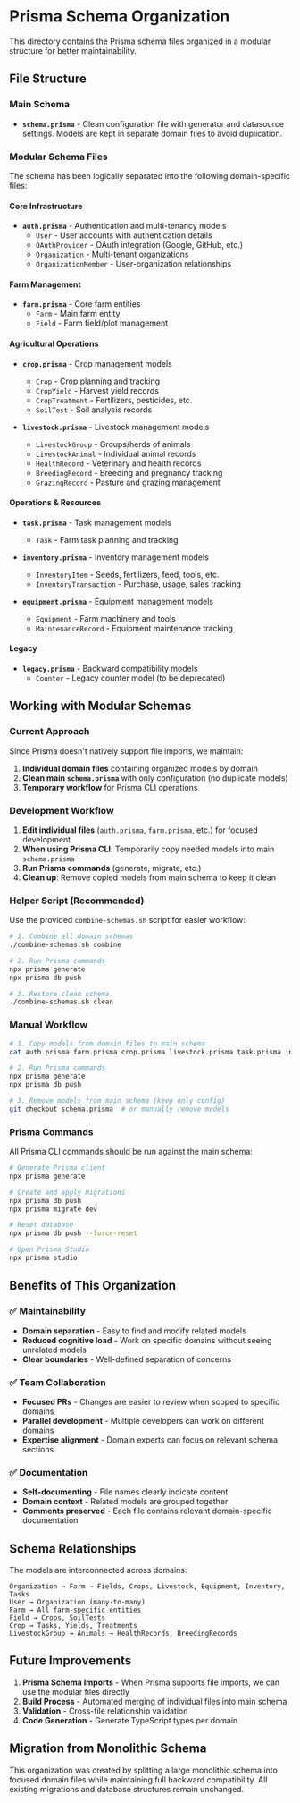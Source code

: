 # Prisma Schema Organization

This directory contains the Prisma schema files organized in a modular structure for better maintainability.

## File Structure

### Main Schema

- **`schema.prisma`** - Clean configuration file with generator and datasource settings. Models are kept in separate domain files to avoid duplication.

### Modular Schema Files

The schema has been logically separated into the following domain-specific files:

#### Core Infrastructure

- **`auth.prisma`** - Authentication and multi-tenancy models
  - `User` - User accounts with authentication details
  - `OAuthProvider` - OAuth integration (Google, GitHub, etc.)
  - `Organization` - Multi-tenant organizations
  - `OrganizationMember` - User-organization relationships

#### Farm Management

- **`farm.prisma`** - Core farm entities
  - `Farm` - Main farm entity
  - `Field` - Farm field/plot management

#### Agricultural Operations

- **`crop.prisma`** - Crop management models
  - `Crop` - Crop planning and tracking
  - `CropYield` - Harvest yield records
  - `CropTreatment` - Fertilizers, pesticides, etc.
  - `SoilTest` - Soil analysis records

- **`livestock.prisma`** - Livestock management models
  - `LivestockGroup` - Groups/herds of animals
  - `LivestockAnimal` - Individual animal records
  - `HealthRecord` - Veterinary and health records
  - `BreedingRecord` - Breeding and pregnancy tracking
  - `GrazingRecord` - Pasture and grazing management

#### Operations & Resources

- **`task.prisma`** - Task management models
  - `Task` - Farm task planning and tracking

- **`inventory.prisma`** - Inventory management models
  - `InventoryItem` - Seeds, fertilizers, feed, tools, etc.
  - `InventoryTransaction` - Purchase, usage, sales tracking

- **`equipment.prisma`** - Equipment management models
  - `Equipment` - Farm machinery and tools
  - `MaintenanceRecord` - Equipment maintenance tracking

#### Legacy

- **`legacy.prisma`** - Backward compatibility models
  - `Counter` - Legacy counter model (to be deprecated)

## Working with Modular Schemas

### Current Approach

Since Prisma doesn't natively support file imports, we maintain:

1. **Individual domain files** containing organized models by domain
2. **Clean main `schema.prisma`** with only configuration (no duplicate models)
3. **Temporary workflow** for Prisma CLI operations

### Development Workflow

1. **Edit individual files** (`auth.prisma`, `farm.prisma`, etc.) for focused development
2. **When using Prisma CLI**: Temporarily copy needed models into main `schema.prisma`
3. **Run Prisma commands** (generate, migrate, etc.)
4. **Clean up**: Remove copied models from main schema to keep it clean

### Helper Script (Recommended)

Use the provided `combine-schemas.sh` script for easier workflow:

```bash
# 1. Combine all domain schemas
./combine-schemas.sh combine

# 2. Run Prisma commands
npx prisma generate
npx prisma db push

# 3. Restore clean schema
./combine-schemas.sh clean
```

### Manual Workflow

```bash
# 1. Copy models from domain files to main schema
cat auth.prisma farm.prisma crop.prisma livestock.prisma task.prisma inventory.prisma equipment.prisma legacy.prisma >> schema.prisma

# 2. Run Prisma commands
npx prisma generate
npx prisma db push

# 3. Remove models from main schema (keep only config)
git checkout schema.prisma  # or manually remove models
```

### Prisma Commands

All Prisma CLI commands should be run against the main schema:

```bash
# Generate Prisma client
npx prisma generate

# Create and apply migrations
npx prisma db push
npx prisma migrate dev

# Reset database
npx prisma db push --force-reset

# Open Prisma Studio
npx prisma studio
```

## Benefits of This Organization

### ✅ Maintainability

- **Domain separation** - Easy to find and modify related models
- **Reduced cognitive load** - Work on specific domains without seeing unrelated models
- **Clear boundaries** - Well-defined separation of concerns

### ✅ Team Collaboration

- **Focused PRs** - Changes are easier to review when scoped to specific domains
- **Parallel development** - Multiple developers can work on different domains
- **Expertise alignment** - Domain experts can focus on relevant schema sections

### ✅ Documentation

- **Self-documenting** - File names clearly indicate content
- **Domain context** - Related models are grouped together
- **Comments preserved** - Each file contains relevant domain-specific documentation

## Schema Relationships

The models are interconnected across domains:

```
Organization → Farm → Fields, Crops, Livestock, Equipment, Inventory, Tasks
User → Organization (many-to-many)
Farm → All farm-specific entities
Field → Crops, SoilTests
Crop → Tasks, Yields, Treatments
LivestockGroup → Animals → HealthRecords, BreedingRecords
```

## Future Improvements

1. **Prisma Schema Imports** - When Prisma supports file imports, we can use the modular files directly
2. **Build Process** - Automated merging of individual files into main schema
3. **Validation** - Cross-file relationship validation
4. **Code Generation** - Generate TypeScript types per domain

## Migration from Monolithic Schema

This organization was created by splitting a large monolithic schema into focused domain files while maintaining full backward compatibility. All existing migrations and database structures remain unchanged.
